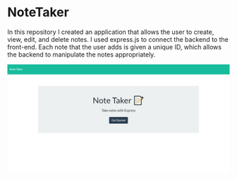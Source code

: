 # NoteTaker

In this repository I created an application that allows the user to create, view, edit, and delete notes. I used express.js to connect the backend to the front-end. Each note that the user adds is given a unique ID, which allows the backend to manipulate the notes appropriately.

![Note Taker](notetaker.png)
